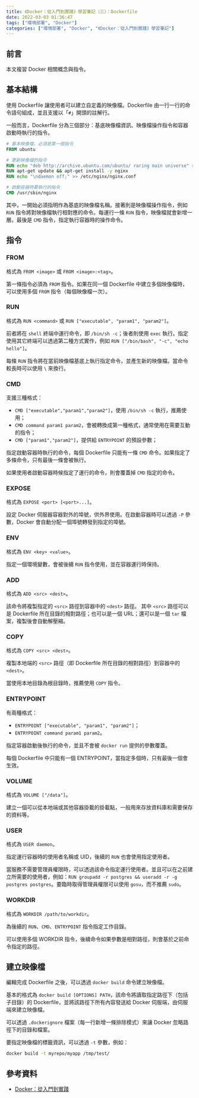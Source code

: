 ```yaml
---
title: 《Docker：從入門到實踐》學習筆記（三）：Dockerfile
date: 2022-03-03 01:36:47
tags: ["環境部署", "Docker"]
categories: ["環境部署", "Docker", "《Docker：從入門到實踐》學習筆記"]
---
```


## 前言

本文複習 Docker 相關概念與指令。

## 基本結構

使用 Dockerfile 讓使用者可以建立自定義的映像檔。Dockerfile 由一行一行的命令語句組成，並且支援以「`#`」開頭的註解行。

一般而言，Dockerfile 分為三個部分：基底映像檔資訊、映像檔操作指令和容器啟動時執行的指令。

```dockerfile
# 基本映像檔，必須是第一個指令
FROM ubuntu

# 更新映像檔的指令
RUN echo "deb http://archive.ubuntu.com/ubuntu/ raring main universe" >> /etc/apt/sources.list
RUN apt-get update && apt-get install -y nginx
RUN echo "\ndaemon off;" >> /etc/nginx/nginx.conf

# 啟動容器時要執行的指令
CMD /usr/sbin/nginx
```

其中，一開始必須指明作為基底的映像檔名稱。接著則是映像檔操作指令，例如 `RUN` 指令將對映像檔執行相對應的命令。每運行一條 `RUN` 指令，映像檔就會新增一層。最後是 `CMD` 指令，指定執行容器時的操作命令。

## 指令

### FROM

格式為 `FROM <image>` 或 `FROM <image>:<tag>`。

第一條指令必須為 `FROM` 指令。如果在同一個 Dockerfile 中建立多個映像檔時，可以使用多個 `FROM` 指令（每個映像檔一次）。

### RUN

格式為 `RUN <command>` 或 `RUN ["executable", "param1", "param2"]`。

前者將在 `shell` 終端中運行命令，即 `/bin/sh -c`；後者則使用 `exec` 執行。指定使用其它終端可以透過第二種方式實作，例如 `RUN ["/bin/bash", "-c", "echo hello"]`。

每條 `RUN` 指令將在當前映像檔基底上執行指定命令，並產生新的映像檔。當命令較長時可以使用 `\` 來換行。

### CMD

支援三種格式：

- `CMD ["executable","param1","param2"]`，使用 `/bin/sh -c` 執行，推薦使用；
- `CMD command param1 param2`，會被轉換成第一種格式，通常使用在需要互動的指令；
- `CMD ["param1","param2"]`，提供給 `ENTRYPOINT` 的預設參數；

指定啟動容器時執行的命令，每個 Dockerfile 只能有一條 `CMD` 命令。如果指定了多條命令，只有最後一條會被執行。

如果使用者啟動容器時候指定了運行的命令，則會覆蓋掉 `CMD` 指定的命令。

### EXPOSE

格式為 `EXPOSE <port> [<port>...]`。

設定 Docker 伺服器容器對外的埠號，供外界使用。在啟動容器時可以透過 `-P` 參數，Docker 會自動分配一個埠號轉發到指定的埠號。

### ENV

格式為 `ENV <key> <value>`。

指定一個環境變數，會被後續 `RUN` 指令使用，並在容器運行時保持。

### ADD

格式為 `ADD <src> <dest>`。

該命令將複製指定的 `<src>` 路徑到容器中的 `<dest>` 路徑。 其中 `<src>` 路徑可以是 Dockerfile 所在目錄的相對路徑；也可以是一個 URL；還可以是一個 `tar` 檔案，複製後會自動解壓縮。

### COPY

格式為 `COPY <src> <dest>`。

複製本地端的 `<src>` 路徑（即 Dockerfile 所在目錄的相對路徑）到容器中的 `<dest>`。

當使用本地目錄為根目錄時，推薦使用 `COPY` 指令。

### ENTRYPOINT

有兩種格式：

- `ENTRYPOINT ["executable", "param1", "param2"]`；
- `ENTRYPOINT command param1 param2`。

指定容器啟動後執行的命令，並且不會被 `docker run` 提供的參數覆蓋。

每個 Dockerfile 中只能有一個 ENTRYPOINT，當指定多個時，只有最後一個會生效。

### VOLUME

格式為 `VOLUME ["/data"]`。

建立一個可以從本地端或其他容器掛載的掛載點，一般用來存放資料庫和需要保存的資料等。

### USER

格式為 `USER daemon`。

指定運行容器時的使用者名稱或 UID，後續的 `RUN` 也會使用指定使用者。

當服務不需要管理員權限時，可以透過該命令指定運行使用者。並且可以在之前建立所需要的使用者，例如：`RUN groupadd -r postgres && useradd -r -g postgres postgres`。要臨時取得管理員權限可以使用 `gosu`，而不推薦 `sudo`。

### WORKDIR

格式為 `WORKDIR /path/to/workdir`。

為後續的 `RUN`、`CMD`、`ENTRYPOINT` 指令指定工作目錄。

可以使用多個 WORKDIR 指令，後續命令如果參數是相對路徑，則會基於之前命令指定的路徑。

## 建立映像檔

編輯完成 Dockerfile 之後，可以透過 `docker build` 命令建立映像檔。

基本的格式為 `docker build [OPTIONS] PATH`，該命令將讀取指定路徑下（包括子目錄）的 Dockerfile，並將該路徑下所有內容發送給 Docker 伺服端，由伺服端來建立映像檔。

可以透過 `.dockerignore` 檔案（每一行新增一條排除模式）來讓 Docker 忽略路徑下的目錄和檔案。

要指定映像檔的標籤資訊，可以透過 `-t` 參數，例如：

```bash
docker build -t myrepo/myapp /tmp/test/
```

## 參考資料

- [Docker：從入門到實踐](https://github.com/yeasy/docker_practice)
